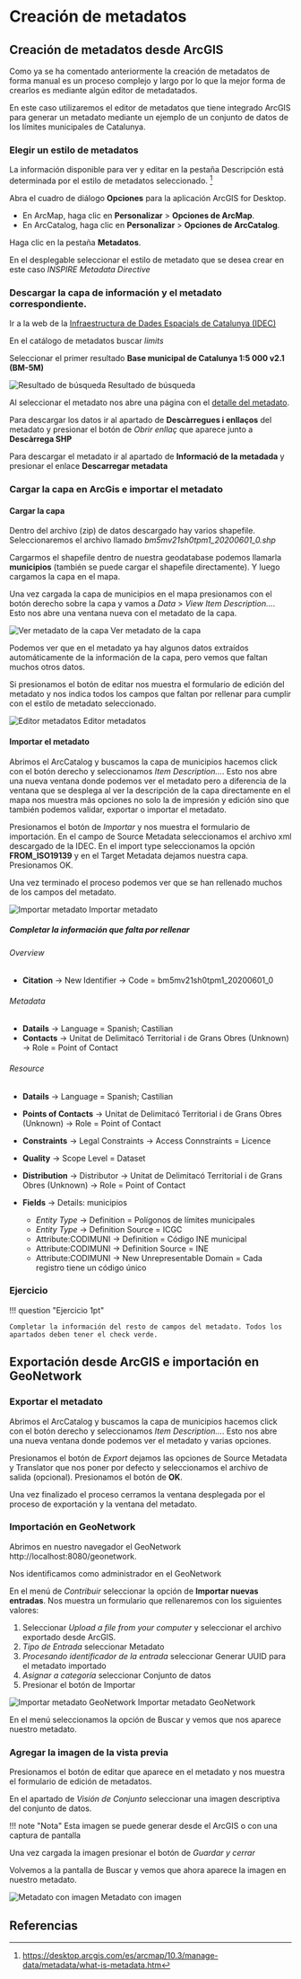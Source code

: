 # Creación de metadatos

## Creación de metadatos desde ArcGIS

Como ya se ha comentado anteriormente la creación de metadatos de forma manual es un proceso complejo y largo por lo que la mejor forma de crearlos es mediante algún editor de metadatados. 

En este caso utilizaremos el editor de metadatos que tiene integrado ArcGIS para generar un metadato mediante un ejemplo de un conjunto de datos de los límites municipales de Catalunya. 

### Elegir un estilo de metadatos

La información disponible para ver y editar en la pestaña Descripción está determinada por el estilo de metadatos seleccionado. [^1]

Abra el cuadro de diálogo **Opciones** para la aplicación ArcGIS for Desktop. 

* En ArcMap, haga clic en **Personalizar** > **Opciones de ArcMap**.
* En ArcCatalog, haga clic en **Personalizar** > **Opciones de ArcCatalog**.

Haga clic en la pestaña **Metadatos**.

En el desplegable seleccionar el estilo de metadato que se desea crear en este caso *INSPIRE Metadata Directive*

### Descargar la capa de información y el metadato correspondiente.

Ir a la web de la [Infraestructura de Dades Espacials de Catalunya (IDEC)](https://ide.cat/)

En el catálogo de metadatos buscar *limits*

Seleccionar el primer resultado **Base municipal de Catalunya 1:5 000 v2.1 (BM-5M)**

![Resultado de búsqueda](img/idec_limits.png "Resultado de búsqueda")
Resultado de búsqueda 

Al seleccionar el metadato nos abre una página con el [detalle del metadato](https://ide.cat/geonetwork/srv/cat/catalog.search#/metadata/base-municipal-5k-v2r1).

Para descargar los datos ir al apartado de **Descàrregues i enllaços** del metadato y presionar el botón de *Obrir enllaç* que aparece junto a **Descàrrega SHP**

Para descargar el metadato ir al apartado de **Informació de la metadada** y presionar el enlace **Descarregar metadata**

### Cargar la capa en ArcGis e importar el metadato

#### Cargar la capa

Dentro del archivo (zip) de datos descargado hay varios shapefile. Seleccionaremos el archivo llamado *bm5mv21sh0tpm1_20200601_0.shp*

Cargarmos el shapefile dentro de nuestra geodatabase podemos llamarla **municipios** (también se puede cargar el shapefile directamente). Y luego cargamos la capa en el mapa.

Una vez cargada la capa de municipios en el mapa presionamos con el botón derecho sobre la capa y vamos a *Data* > *View Item Description...*. Esto nos abre una ventana nueva con el metadato de la capa.

![Ver metadato de la capa](img/arcgis_view_description.png "Ver metadato de la capa")
Ver metadato de la capa

Podemos ver que en el metadato ya hay algunos datos extraídos automáticamente de la información de la capa, pero vemos que faltan muchos otros datos.

Si presionamos el botón de editar nos muestra el formulario de edición del metadato y nos indica todos los campos que faltan por rellenar para cumplir con el estilo de metadato seleccionado.

![Editor metadatos](img/arcgis_metadata_editor.png "Editor metadatos")
Editor metadatos

#### Importar el metadato

Abrimos el ArcCatalog y buscamos la capa de municipios hacemos click con el botón derecho y seleccionamos *Item Description...*. Esto nos abre una nueva ventana donde podemos ver el metadato pero a diferencia de la ventana que se desplega al ver la descripción de la capa directamente en el mapa nos muestra más opciones no solo la de impresión y edición sino que también podemos validar, exportar o importar el metadato. 

Presionamos el botón de *Importar* y nos muestra el formulario de importación. En el campo de Source Metadata seleccionamos el archivo xml descargado de la IDEC. En el import type seleccionamos la opción **FROM_ISO19139** y en el Target Metadata dejamos nuestra capa. Presionamos OK.

Una vez terminado el proceso podemos ver que se han rellenado muchos de los campos del metadato.

![Importar metadato](img/arcgis_importar_metadato.png "Importar metadato")
Importar metadato

##### Completar la información que falta por rellenar

###### Overview

* **Citation** -> New Identifier -> Code = bm5mv21sh0tpm1_20200601_0

###### Metadata

* **Datails** -> Language = Spanish; Castilian
* **Contacts** -> Unitat de Delimitacó Territorial i de Grans Obres (Unknown) -> Role = Point of Contact

###### Resource

* **Datails** -> Language = Spanish; Castilian
* **Points of Contacts** -> Unitat de Delimitacó Territorial i de Grans Obres (Unknown) -> Role = Point of Contact
* **Constraints** -> Legal Constraints -> Access Connstraints = Licence
* **Quality** -> Scope Level = Dataset
* **Distribution** -> Distributor -> Unitat de Delimitacó Territorial i de Grans Obres (Unknown) -> Role = Point of Contact
* **Fields** -> Details: municipios
    
    * *Entity Type* -> Definition = Polígonos de límites municipales
    * *Entity Type* -> Definition Source = ICGC
    * Attribute:CODIMUNI -> Definition = Código INE municipal
    * Attribute:CODIMUNI -> Definition Source = INE
    * Attribute:CODIMUNI -> New Unrepresentable Domain = Cada registro tiene un código único

### Ejercicio

!!! question "Ejercicio 1pt"

    Completar la información del resto de campos del metadato. Todos los apartados deben tener el check verde.

## Exportación desde ArcGIS e importación en GeoNetwork

### Exportar el metadato

Abrimos el ArcCatalog y buscamos la capa de municipios hacemos click con el botón derecho y seleccionamos *Item Description...*. Esto nos abre una nueva ventana donde podemos ver el metadato y varias opciones.

Presionamos el botón de *Export* dejamos las opciones de Source Metadata y Translator que nos poner por defecto y seleccionamos el archivo de salida (opcional). Presionamos el botón de **OK**.

Una vez finalizado el proceso cerramos la ventana desplegada por el proceso de exportación y la ventana del metadato.

### Importación en GeoNetwork

Abrimos en nuestro navegador el GeoNetwork http://localhost:8080/geonetwork.

Nos identificamos como administrador en el GeoNetwork

En el menú de *Contribuir* seleccionar la opción de **Importar nuevas entradas**. Nos muestra un formulario que rellenaremos con los siguientes valores:

1. Seleccionar *Upload a file from your computer* y seleccionar el archivo exportado desde ArcGIS.
2. *Tipo de Entrada* seleccionar Metadato
3. *Procesando identificador de la entrada* seleccionar Generar UUID para el metadato importado
4. *Asignar a categoría* seleccionar Conjunto de datos
5. Presionar el botón de Importar 

![Importar metadato GeoNetwork](img/geonetwork_import_metadata.png "Importar metadato GeoNetwork")
Importar metadato GeoNetwork

En el menú seleccionamos la opción de Buscar y vemos que nos aparece nuestro metadato.

### Agregar la imagen de la vista previa

Presionamos el botón de editar que aparece en el metadato y nos muestra el formulario de edición de metadatos.

En el apartado de *Visión de Conjunto* seleccionar una imagen descriptiva del conjunto de datos.

!!! note "Nota"
    Esta imagen se puede generar desde el ArcGIS o con una captura de pantalla

Una vez cargada la imagen presionar el botón de *Guardar y cerrar*

Volvemos a la pantalla de Buscar y vemos que ahora aparece la imagen en nuestro metadato.

![Metadato con imagen](img/geonetwork_metadata_image.png "Metadato con imagen")
Metadato con imagen


## Referencias

[^1]: https://desktop.arcgis.com/es/arcmap/10.3/manage-data/metadata/what-is-metadata.htm